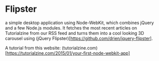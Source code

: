 # Flipster
a simple desktop application using Node-WebKit, which combines jQuery and a few Node.js modules.
It fetches the most recent articles on Tutorialzine from our RSS feed and turns them into a cool looking 3D carousel using (jQuery Flipster)[https://github.com/drien/jquery-flipster].

A tutorial from this website: (tutorialzine.com)[https://tutorialzine.com/2015/01/your-first-node-webkit-app]
